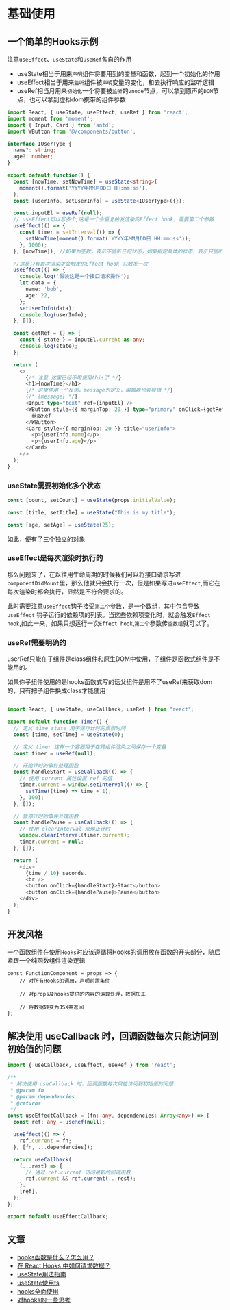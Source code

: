 # 基础使用

## 一个简单的Hooks示例

注意`useEffect`、`useState`和`useRef`各自的作用

- useState相当于用来`声明`组件将要用到的变量和函数，起到一个初始化的作用
- useEffect相当于用来`监听`组件被`声明`变量的变化，和去执行响应的监听逻辑
- useRef相当月用来`初始化`一个将要被`监听`的`vnode`节点，可以拿到原声的`DOM`节点，也可以拿到虚拟dom携带的组件参数

```typescript
import React, { useState, useEffect, useRef } from 'react';
import moment from 'moment';
import { Input, Card } from 'antd';
import WButton from '@/components/button';

interface IUserType {
  name?: string;
  age?: number;
}

export default function() {
  const [nowTime, setNowTime] = useState<string>(
    moment().format('YYYY年MM月DD日 HH:mm:ss'),
  );
  const [userInfo, setUserInfo] = useState<IUserType>({});

  const inputEl = useRef(null);
  // useEffect可以写多个,这是一个会重复触发渲染的Effect hook，需要第二个参数
  useEffect(() => {
    const timer = setInterval(() => {
      setNowTime(moment().format('YYYY年MM月DD日 HH:mm:ss'));
    }, 1000);
  }, [nowTime]); //如果为空数，表示不监听任何状态，如果指定具体的状态，表示只监听该状态

  //这是只有首次渲染才会触发的Effect hook 只触发一次
  useEffect(() => {
    console.log('假装这是一个接口请求操作');
    let data = {
      name: 'bob',
      age: 22,
    };
    setUserInfo(data);
    console.log(userInfo);
  }, []);

  const getRef = () => {
    const { state } = inputEl.current as any;
    console.log(state);
  };

  return (
    <>
      {/* 注意 这里已经不用使用this了 */}
      <h1>{nowTime}</h1>
      {/* 这里使用一个反例，message为定义，编辑器也会报错 */}
      {/* {message} */}
      <Input type="text" ref={inputEl} />
      <WButton style={{ marginTop: 20 }} type="primary" onClick={getRef}>
        获取Ref
      </WButton>
      <Card style={{ marginTop: 20 }} title="userInfo">
        <p>{userInfo.name}</p>
        <p>{userInfo.age}</p>
      </Card>
    </>
  );
}

```

### useState需要初始化多个状态

```typescript
const [count, setCount] = useState(props.initialValue);

const [title, setTitle] = useState("This is my title");

const [age, setAge] = useState(25);
```

如此，便有了三个独立的对象

### useEffect是每次渲染时执行的

那么问题来了，在以往用生命周期的时候我们可以将接口请求写进`componentDidMount`里，那么他就只会执行一次，但是如果写进`useEffect`,而它在每次渲染时都会执行，显然是不符合要求的。

此时需要注意`useEffect`钩子接受`第二个`参数，是一个数组，其中包含导致 `useEffect` 钩子运行的依赖项的列表。当这些依赖项变化时，就会触发`Effect hook`,如此一来，如果只想运行一次`Effect hook`,`第二个`参数传`空数组`就可以了。

### useRef需要明确的

userRef只能在子组件是class组件和原生DOM中使用，子组件是函数式组件是不能用的。

如果你子组件使用的是hooks函数式写的话父组件是用不了useRef来获取dom的，只有把子组件换成class才能使用

```ts

import React, { useState, useCallback, useRef } from "react";

export default function Timer() {
  // 定义 time state 用于保存计时的累积时间
  const [time, setTime] = useState(0);

  // 定义 timer 这样一个容器用于在跨组件渲染之间保存一个变量
  const timer = useRef(null);

  // 开始计时的事件处理函数
  const handleStart = useCallback(() => {
    // 使用 current 属性设置 ref 的值
    timer.current = window.setInterval(() => {
      setTime((time) => time + 1);
    }, 100);
  }, []);

  // 暂停计时的事件处理函数
  const handlePause = useCallback(() => {
    // 使用 clearInterval 来停止计时
    window.clearInterval(timer.current);
    timer.current = null;
  }, []);

  return (
    <div>
      {time / 10} seconds.
      <br />
      <button onClick={handleStart}>Start</button>
      <button onClick={handlePause}>Pause</button>
    </div>
  );
}
```



## 开发风格

一个函数组件在使用`Hooks`时应该遵循将Hooks的调用放在函数的开头部分，随后紧跟一个纯函数组件渲染逻辑

```tsx
const FunctionComponent = props => {
    // 对所有Hooks的调用，声明前置条件

    // 对props及hooks提供的内容的运算处理，数据加工

    // 将数据转变为JSX并返回
};
```



## 解决使用 useCallback 时，回调函数每次只能访问到初始值的问题

```ts
import { useCallback, useEffect, useRef } from 'react';

/**
 * 解决使用 useCallback 时，回调函数每次只能访问到初始值的问题
 * @param fn
 * @param dependencies
 * @returns
 */
const useEffectCallback = (fn: any, dependencies: Array<any>) => {
  const ref: any = useRef(null);

  useEffect(() => {
    ref.current = fn;
  }, [fn, ...dependencies]);

  return useCallback(
    (...rest) => {
      // 通过 ref.current 访问最新的回调函数
      ref.current && ref.current(...rest);
    },
    [ref],
  );
};

export default useEffectCallback;

```











## 文章

- [hooks函数是什么？怎么用？](http://www.itheima.com/news/20200727/150024.html)
- [在 React Hooks 中如何请求数据？](https://blog.csdn.net/weixin_44092113/article/details/88937437)
- [useState用法指南](https://blog.csdn.net/wu_xianqiang/article/details/105181044)
- [useState使用ts](http://www.zhaima.tech/post/usestate%E4%BD%BF%E7%94%A8typescript%E7%B1%BB%E5%9E%8B)
- [hooks全面使用](https://www.jianshu.com/p/89f2cf94a7c2)
- [对hooks的一些思考](https://zhuanlan.zhihu.com/p/48264713)